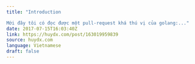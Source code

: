 ```yaml
---
title: "Introduction

Mới đây tôi có đọc được một pull-request khá thú vị của golang:..."
date: 2017-07-15T16:03:40Z
link: https://huydx.com/post/163019959839
source: huydx.com
language: Vietnamese
draft: false
---
```

